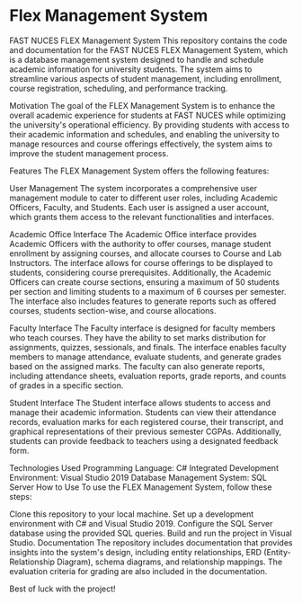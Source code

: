 # Flex Management System
FAST NUCES FLEX Management System
This repository contains the code and documentation for the FAST NUCES FLEX Management System, which is a database management system designed to handle and schedule academic information for university students. The system aims to streamline various aspects of student management, including enrollment, course registration, scheduling, and performance tracking.

Motivation
The goal of the FLEX Management System is to enhance the overall academic experience for students at FAST NUCES while optimizing the university's operational efficiency. By providing students with access to their academic information and schedules, and enabling the university to manage resources and course offerings effectively, the system aims to improve the student management process.

Features
The FLEX Management System offers the following features:

User Management
The system incorporates a comprehensive user management module to cater to different user roles, including Academic Officers, Faculty, and Students. Each user is assigned a user account, which grants them access to the relevant functionalities and interfaces.

Academic Office Interface
The Academic Office interface provides Academic Officers with the authority to offer courses, manage student enrollment by assigning courses, and allocate courses to Course and Lab Instructors. The interface allows for course offerings to be displayed to students, considering course prerequisites. Additionally, the Academic Officers can create course sections, ensuring a maximum of 50 students per section and limiting students to a maximum of 6 courses per semester. The interface also includes features to generate reports such as offered courses, students section-wise, and course allocations.

Faculty Interface
The Faculty interface is designed for faculty members who teach courses. They have the ability to set marks distribution for assignments, quizzes, sessionals, and finals. The interface enables faculty members to manage attendance, evaluate students, and generate grades based on the assigned marks. The faculty can also generate reports, including attendance sheets, evaluation reports, grade reports, and counts of grades in a specific section.

Student Interface
The Student interface allows students to access and manage their academic information. Students can view their attendance records, evaluation marks for each registered course, their transcript, and graphical representations of their previous semester CGPAs. Additionally, students can provide feedback to teachers using a designated feedback form.

Technologies Used
Programming Language: C#
Integrated Development Environment: Visual Studio 2019
Database Management System: SQL Server
How to Use
To use the FLEX Management System, follow these steps:

Clone this repository to your local machine.
Set up a development environment with C# and Visual Studio 2019.
Configure the SQL Server database using the provided SQL queries.
Build and run the project in Visual Studio.
Documentation
The repository includes documentation that provides insights into the system's design, including entity relationships, ERD (Entity-Relationship Diagram), schema diagrams, and relationship mappings. The evaluation criteria for grading are also included in the documentation.

Best of luck with the project!
